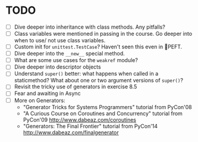 # TODO
- [ ] Dive deeper into inheritance with class methods. Any pitfalls? 
- [ ] Class variables were mentioned in passing in the course. Go deeper into when to use/ not use class variables.
- [ ] Custom init for `unittest.TestCase`? Haven't seen this even in  🤗PEFT.
- [ ] Dive deeper into the `__new__` special method.
- [ ] What are some use cases for the `weakref` module?
- [ ] Dive deeper into descriptor objects
- [ ] Understand `super()` better: what happens when called in a staticmethod? What about one or two argument versions of `super()`?
- [ ] Revisit the tricky use of generators in exercise 8.5
- [ ] Fear and awaiting in Async
- [ ] More on Generators: 
    - "Generator Tricks for Systems
Programmers" tutorial from PyCon'08
    - "A Curious Course on Coroutines and
Concurrency" tutorial from PyCon'09
http://www.dabeaz.com/coroutines
    - "Generators: The Final Frontier" tutorial from PyCon'14
http://www.dabeaz.com/finalgenerator